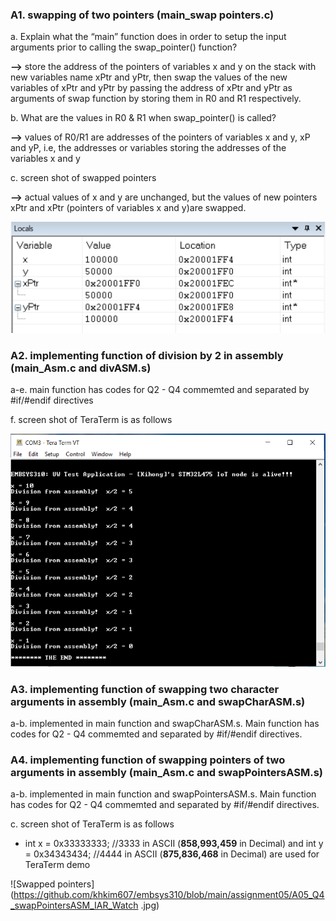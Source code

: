 ### A1. swapping of two pointers (main_swap pointers.c)

a. Explain what the “main” function does in order to setup the input arguments prior to calling the swap_pointer() function?
   
**-->**  store the address of the pointers of variables  x and y on the stack with new variables name xPtr and yPtr, then swap the values of the new variables of xPtr and yPtr by passing the address of xPtr and yPtr as arguments of swap function by storing them in R0 and R1 respectively.
   
b. What are the values in R0 & R1 when swap_pointer() is called?

**-->** values of R0/R1 are addresses of the pointers of variables x and y, xP and yP, i.e, the addresses or variables storing the addresses of the variables x and y

c. screen shot of swapped pointers

**-->** actual values of x and y are unchanged, but the values of new pointers xPtr and xPtr (pointers of variables x and y)are swapped.  

![Swapped pointers](https://github.com/khkim607/embsys310/blob/main/assignment05/Capture_of_screen_shot_of_swapped_pointer_example.PNG)


### A2.  implementing function of division by 2 in assembly (main_Asm.c and divASM.s)

a-e.  main function has codes for Q2 - Q4 commemted and separated by #if/#endif directives

f. screen shot of TeraTerm is as follows

![Swapped pointers](https://github.com/khkim607/embsys310/blob/main/assignment05/A05_Q2_Div2_Screenshot.PNG)

### A3.  implementing function of swapping two character arguments in assembly (main_Asm.c and swapCharASM.s) 

a-b. implemented in main function and swapCharASM.s. Main function has codes for Q2 - Q4 commemted and separated by #if/#endif directives.


### A4.  implementing function of swapping pointers of two arguments in assembly (main_Asm.c and swapPointersASM.s) 

a-b. implemented in main function and swapPointersASM.s. Main function has codes for Q2 - Q4 commemted and separated by #if/#endif directives.

c. screen shot of TeraTerm is as follows

- int x = 0x33333333; //3333 in ASCII (**858,993,459** in Decimal) and  int y = 0x34343434; //4444 in ASCII (**875,836,468** in Decimal) are used for TeraTerm demo

![Swapped pointers](https://github.com/khkim607/embsys310/blob/main/assignment05/A05_Q4_swapPointersASM_IAR_Watch .jpg)


